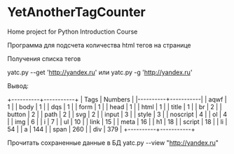 # YetAnotherTagCounter
Home project for Python Introduction Course

Программа для подсчета количества html тегов на странице

Получения списка тегов

yatc.py --get 'http://yandex.ru'
или
yatc.py -g 'http://yandex.ru'

Вывод:

+----------+-----------+
| Tags     |   Numbers |
|----------+-----------|
| aqwf     |         1 |
| body     |         1 |
| dqs      |         1 |
| form     |         1 |
| head     |         1 |
| html     |         1 |
| title    |         1 |
| br       |         2 |
| button   |         2 |
| path     |         2 |
| svg      |         2 |
| input    |         3 |
| style    |         3 |
| noscript |         4 |
| ol       |         4 |
| img      |         6 |
| i        |         7 |
| ul       |        10 |
| link     |        15 |
| meta     |        16 |
| h1       |        18 |
| script   |        18 |
| li       |        54 |
| a        |       144 |
| span     |       260 |
| div      |       379 |
+----------+-----------+

Прочитать сохраненные данные в БД
yatc.py --view "http://yandex.ru"

